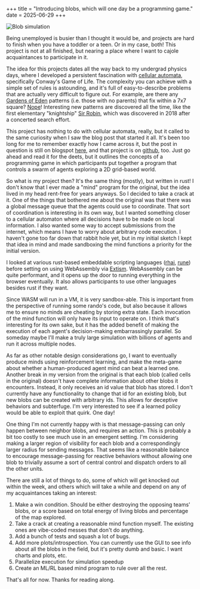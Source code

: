 +++
title = "Introducing blobs, which will one day be a programming game."
date = 2025-06-29
+++

![Blob simulation](../images/simulation_slow.avif)

Being unemployed is busier than I thought it would be, and projects are hard to finish when you have a toddler or a teen. Or in my case, both! This project is not at all finished, but nearing a place where I want to cajole acquaintances to participate in it.

The idea for this projects dates all the way back to my undergrad physics days, where I developed a persistent fascination with [cellular automata](https://en.wikipedia.org/wiki/Cellular_automaton), specifically Conway's Game of Life. The complexity you can achieve with a simple set of rules is astounding, and it's full of easy-to-describe problems that are actually very difficult to figure out. For example, are there any [Gardens of Eden](https://conwaylife.com/wiki/Garden_of_Eden) patterns (i.e. those with no parents) that fix within a 7x7 square? [Nope](https://www.complex-systems.com/abstracts/v32_i01_a01/)! Interesting new patterns are discovered all the time, like the first elementary "knightship" [Sir Robin](https://conwaylife.com/wiki/Sir_Robin), which was discovered in 2018 after a concerted search effort. 

This project has nothing to do with cellular automata, really, but it called to the same curiosity when I saw the blog post that started it all. It's been too long for me to remember exactly how I came across it, but the post in question is still on blogspot [here](https://phonons.wordpress.com/2010/06/01/cells-a-massively-multi-agent-python-programming-game/), and that project is on [github](https://github.com/phreeza/cells), too. Just go ahead and read it for the deets, but it outlines the concepts of a programming game in which participants put together a program that controls a swarm of agents exploring a 2D grid-based world. 

So what is my project then? It's the same thing (mostly), but written in rust! I don't know that I ever made a "mind" program for the original, but the idea lived in my head rent-free for years anyways. So I decided to take a crack at it. One of the things that bothered me about the original was that there was a global message queue that the agents could use to coordinate. That sort of coordination is interesting in its own way, but I wanted something closer to a cellular automaton where all decisions have to be made on local information. I also wanted some way to accept submissions from the internet, which means I have to worry about arbitrary code execution. I haven't gone too far down that rabbit hole yet, but in my initial sketch I kept that idea in mind and made sandboxing the mind functions a priority for the initial version. 

I looked at various rust-based embeddable scripting languages ([rhai](https://rhai.rs/), [rune](https://rune-rs.github.io/)) before setting on using WebAssembly via [Extism](https://extism.org/). WebAssembly can be quite performant, and it opens up the door to running everything in the browser eventually. It also allows participants to use other languages besides rust if they want.

Since WASM will run in a VM, it is very sandbox-able. This is important from the perspective of running some rando's code, but also because it allows me to ensure no minds are cheating by storing extra state. Each invocation of the mind function will only have its input to operate on. I think that's interesting for its own sake, but it has the added benefit of making the execution of each agent's decision-making embarrassingly parallel. So someday maybe I'll make a truly large simulation with billions of agents and run it across multiple nodes.

As far as other notable design considerations go, I want to eventually produce minds using reinforcement learning, and make the meta-game about whether a human-produced agent mind can beat a learned one. Another break in my version from the original is that each blob (called cells in the original) doesn't have complete information about other blobs it encounters. Instead, it only receives an id value that blob has stored. I don't currently have any functionality to change that id for an existing blob, but new blobs can be created with arbitrary ids. This allows for deceptive behaviors and subterfuge. I'm very interested to see if a learned policy would be able to exploit that quirk. One day!

One thing I'm not currently happy with is that message-passing can only happen between neighbor blobs, and requires an action. This is probably a bit too costly to see much use in an emergent setting. I'm considering making a larger region of visibility for each blob and a correspondingly larger radius for sending messages. That seems like a reasonable balance to encourage message-passing for reactive behaviors without allowing one blob to trivially assume a sort of central control and dispatch orders to all the other units. 

There are still a lot of things to do, some of which will get knocked out within the week, and others which will take a while and depend on any of my acquaintances taking an interest:

1) Make a win condition. Should be either destroying the opposing teams' blobs, or a score based on total energy of living blobs and percentage of the map explored.
2) Take a crack at creating a reasonable mind function myself. The existing ones are vibe-coded messes that don't do anything.
3) Add a bunch of tests and squash a lot of bugs.
4) Add more plots/introspection. You can currently use the GUI to see info about all the blobs in the field, but it's pretty dumb and basic. I want charts and plots, etc.
5) Parallelize execution for simulation speedup
6) Create an ML/RL based mind program to rule over all the rest.


That's all for now. Thanks for reading along. 